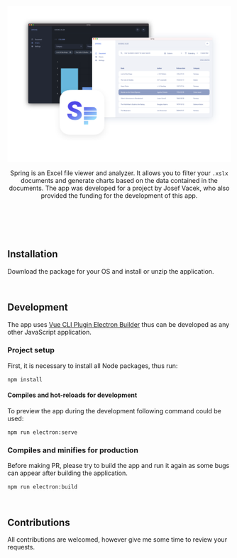 ![Spring windows](./cover.png)

<center>

Spring is an Excel file viewer and analyzer. It allows you to filter your `.xslx` documents and generate charts based on the data contained in the documents. The app was developed for a project by Josef Vacek, who also provided the funding for the development of this app.

</center>
<br>
<br>
<br>
<br>

## Installation
Download the package for your OS and install or unzip the application.


<br>

## Development
The app uses [Vue CLI Plugin Electron Builder](https://nklayman.github.io/vue-cli-plugin-electron-builder/) thus can be developed as any other JavaScript application.

### Project setup
First, it is necessary to install all Node packages, thus run:
```
npm install
```

#### Compiles and hot-reloads for development
To preview the app during the development following command could be used:
```
npm run electron:serve
```

### Compiles and minifies for production
Before making PR, please try to build the app and run it again as some bugs can appear after building the application.
```
npm run electron:build
```

<br>

## Contributions
All contributions are welcomed, however give me some time to review your requests.
